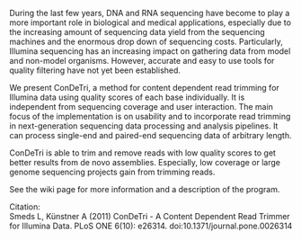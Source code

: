 During the last few years, DNA and RNA sequencing have become to play a more important role in biological and medical applications, especially due to the increasing amount of sequencing data yield from the sequencing machines and the enormous drop down of sequencing costs. Particularly, Illumina sequencing has an increasing impact on gathering data from model and non-model organisms. However, accurate and easy to use tools for quality filtering have not yet been established.

We present ConDeTri, a method for content dependent read trimming for Illumina data using quality scores of each base individually. It is independent from sequencing coverage and user interaction. The main focus of the implementation is on usability and to incorporate read trimming in next-generation sequencing data processing and analysis pipelines. It can process single-end and paired-end sequencing data of arbitrary length.

ConDeTri is able to trim and remove reads with low quality scores to get better results from de novo assemblies. Especially, low coverage or large genome sequencing projects gain from trimming reads.

See the wiki page for more information and a description of the program.

Citation:<br>
Smeds L, Künstner A (2011) ConDeTri - A Content Dependent Read Trimmer for Illumina Data. PLoS ONE 6(10): e26314. doi:10.1371/journal.pone.0026314